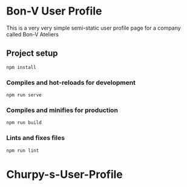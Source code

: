 # Bon-V User Profile
This is a very very simple semi-static user profile page for a company called Bon-V Ateliers

## Project setup
```
npm install
```

### Compiles and hot-reloads for development
```
npm run serve
```

### Compiles and minifies for production
```
npm run build
```

### Lints and fixes files
```
npm run lint
```


# Churpy-s-User-Profile
